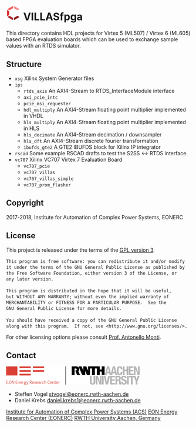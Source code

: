 # <img src="doc/pictures/villas_fpga.png" width=40 /> VILLASfpga

This directory contains HDL projects for Virtex 5 (ML507) / Virtex 6 (ML605) based FPGA evaluation boards which can be used to exchange sample values with an RTDS simulator.

## Structure

- `xsg` Xilinx System Generator files
- `ips`
  - `rtds_axis` An AXI4-Stream to RTDS_InterfaceModule interface
  - `axi_pcie_intc`
  - `pcie_msi_requester`
  - `hdl_multiply` An AXI4-Stream floating point multiplier implemented in VHDL
  - `hls_multiply` An AXI4-Stream floating point multiplier implemented in HLS
  - `hls_decimate` An AXI4-Stream decimation / downsampler
  - `hls_dft` An AXI4-Stream discrete fourier transformation
  - `ibufds_gte2` A GTE2 IBUFDS block for Xilinx IP integrator
- `rscad`
    Some example RSCAD drafts to test the S2SS <-> RTDS interface.
- `vc707` Xilinx VC707 Virtex 7 Evaluation Board
  - `vc707_pcie`
  - `vc707_villas`
  - `vc707_villas_simple`
  - `vc707_prom_flasher`

## Copyright

2017-2018, Institute for Automation of Complex Power Systems, EONERC

## License

This project is released under the terms of the [GPL version 3](COPYING.md).

```
This program is free software: you can redistribute it and/or modify
it under the terms of the GNU General Public License as published by
the Free Software Foundation, either version 3 of the License, or
any later version.

This program is distributed in the hope that it will be useful,
but WITHOUT ANY WARRANTY; without even the implied warranty of
MERCHANTABILITY or FITNESS FOR A PARTICULAR PURPOSE.  See the
GNU General Public License for more details.

You should have received a copy of the GNU General Public License
along with this program.  If not, see <http://www.gnu.org/licenses/>.
```

For other licensing options please consult [Prof. Antonello Monti](mailto:amonti@eonerc.rwth-aachen.de).

## Contact

[![EONERC ACS Logo](doc/pictures/eonerc_logo.png)](http://www.acs.eonerc.rwth-aachen.de)

 - Steffen Vogel <stvogel@eonerc.rwth-aachen.de>
 - Daniel Krebs <daniel.krebs1@eonerc.rwth-aachen.de>

[Institute for Automation of Complex Power Systems (ACS)](http://www.acs.eonerc.rwth-aachen.de)
[EON Energy Research Center (EONERC)](http://www.eonerc.rwth-aachen.de)
[RWTH University Aachen, Germany](http://www.rwth-aachen.de)
